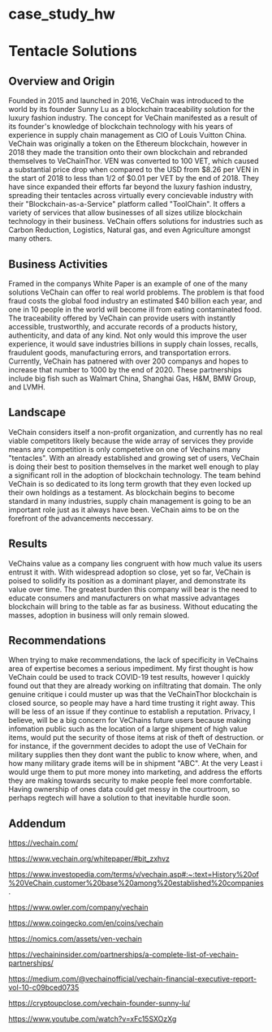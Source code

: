 # case_study_hw

# Tentacle Solutions

## Overview and Origin

Founded in 2015 and launched in 2016, VeChain was introduced to the world by its founder Sunny Lu as a blockchain traceability solution for the luxury fashion industry. The concept for VeChain manifested as a result of its founder's knowledge of blockchain technology with his years of experience in supply chain management as CIO of Louis Vuitton China. VeChain was originally a token on the Ethereum blockchain, however in 2018 they made the transition onto their own blockchain and rebranded themselves to VeChainThor. VEN was converted to 100 VET, which caused a substantial price drop when compared to the USD from $8.26 per VEN in the start of 2018 to less than 1/2 of $0.01 per VET by the end of 2018. They have since expanded their efforts far beyond the luxury fashion industry, spreading their tentacles across virtually every concievable industry with their "Blockchain-as-a-Service" platform called "ToolChain". It offers a variety of services that allow businesses of all sizes utilize blockchain technology in their business. VeChain offers solutions for industries such as Carbon Reduction, Logistics, Natural gas, and even Agriculture amongst many others.

## Business Activities

Framed in the companys White Paper is an example of one of the many solutions VeChain can offer to real world problems. The problem is that food fraud costs the global food industry an estimated $40 billion each year, and one in 10 people in the world will become ill from eating contaminated food. The traceability offered by VeChain can provide users with instantly accessible, trustworthly, and accurate records of a products history, authenticity, and data of any kind. Not only would this improve the user experience, it would save industries billions in supply chain losses, recalls, fraudulent goods, manufacturing errors, and transportation errors. Currently, VeChain has patnered with over 200 companys and hopes to increase that number to 1000 by the end of 2020. These partnerships include big fish such as Walmart China, Shanghai Gas, H&M, BMW Group, and LVMH.

## Landscape

VeChain considers itself a non-profit organization, and currently has no real viable competitors likely because the wide array of services they provide means any competition is only competetive on one of Vechains many "tentacles". With an already established and growing set of users, VeChain is doing their best to position themselves in the market well enough to play a significant roll in the adoption of blockchain technology. The team behind VeChain is so dedicated to its long term growth that they even locked up their own holdings as a testament. As blockchain begins to become standard in many industries, supply chain management is going to be an important role just as it always have been. VeChain aims to be on the forefront of the advancements neccessary.

## Results

VeChains value as a company lies congruent with how much value its users entrust it with. With widespread adoption so close, yet so far, VeChain is poised to solidify its position as a dominant player, and demonstrate its value over time. The greatest burden this company will bear is the need to educate consumers and manufacturers on what massive advantages blockchain will bring to the table as far as business. Without educating the masses, adoption in business will only remain slowed.

## Recommendations

When trying to make recommendations, the lack of specificity in VeChains area of expertise becomes a serious impediment. My first thought is how VeChain could be used to track COVID-19 test results, however I quickly found out that they are already working on infiltrating that domain. The only genuine critique i could muster up was that the VeChainThor blockchain is closed source, so people may have a hard time trusting it right away. This will be less of an issue if they continue to establish a reputation. Privacy, I believe, will be a big concern for VeChains future users because making infomation public such as the location of a large shipment of high value items, would put the security of those items at risk of theft of destruction. or for instance, if the government decides to adopt the use of VeChain for military supplies then they dont want the public to know where, when, and how many military grade items will be in shipment "ABC". At the very Least i would urge them to put more money into marketing, and address the efforts they are making towards security to make people feel more comfortable. Having ownership of ones data could get messy in the courtroom, so perhaps regtech will have a solution to that inevitable hurdle soon.

## Addendum

https://vechain.com/

https://www.vechain.org/whitepaper/#bit_zxhvz

https://www.investopedia.com/terms/v/vechain.asp#:~:text=History%20of%20VeChain,customer%20base%20among%20established%20companies.

https://www.owler.com/company/vechain

https://www.coingecko.com/en/coins/vechain

https://nomics.com/assets/ven-vechain

https://vechaininsider.com/partnerships/a-complete-list-of-vechain-partnerships/

https://medium.com/@vechainofficial/vechain-financial-executive-report-vol-10-c09bced0735

https://cryptoupclose.com/vechain-founder-sunny-lu/

https://www.youtube.com/watch?v=xFc15SXOzXg
